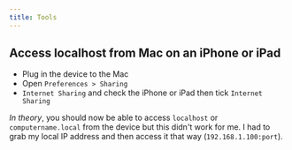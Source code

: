 ```yaml
---
title: Tools
---
```


## Access localhost from Mac on an iPhone or iPad

- Plug in the device to the Mac
- Open `Preferences > Sharing`
- `Internet Sharing` and check the iPhone or iPad then tick `Internet Sharing`


_In theory_, you should now be able to access `localhost` or `computername.local` from the device but this didn't work for me. I had to grab my local IP address and then access it that way (`192.168.1.100:port`).